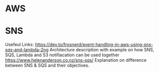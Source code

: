 # AWS

# SNS

Usefeul Links:
https://dev.to/frosnerd/event-handling-in-aws-using-sns-sqs-and-lambda-2ng
  Architecture description with example on how SNS, SQS, Lambda and S3 notifiacation can be used together
https://www.helenanderson.co.nz/sns-sqs/
  Explanation on difference between SNS & SQS and their objectives.
